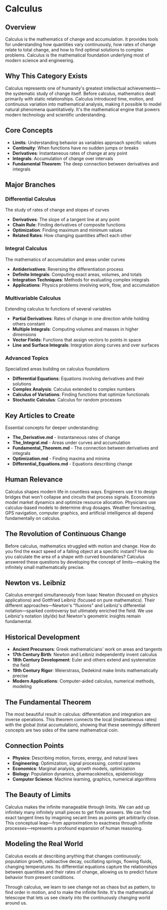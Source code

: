 # Calculus

## Overview
Calculus is the mathematics of change and accumulation. It provides tools for understanding how quantities vary continuously, how rates of change relate to total change, and how to find optimal solutions to complex problems. Calculus is the mathematical foundation underlying most of modern science and engineering.

## Why This Category Exists
Calculus represents one of humanity's greatest intellectual achievements—the systematic study of change itself. Before calculus, mathematics dealt primarily with static relationships. Calculus introduced time, motion, and continuous variation into mathematical analysis, making it possible to model natural phenomena quantitatively. It's the mathematical engine that powers modern technology and scientific understanding.

## Core Concepts
- **Limits**: Understanding behavior as variables approach specific values
- **Continuity**: When functions have no sudden jumps or breaks
- **Derivatives**: Instantaneous rates of change at any point
- **Integrals**: Accumulation of change over intervals
- **Fundamental Theorem**: The deep connection between derivatives and integrals

## Major Branches

### Differential Calculus
The study of rates of change and slopes of curves
- **Derivatives**: The slope of a tangent line at any point
- **Chain Rule**: Finding derivatives of composite functions
- **Optimization**: Finding maximum and minimum values
- **Related Rates**: How changing quantities affect each other

### Integral Calculus
The mathematics of accumulation and areas under curves
- **Antiderivatives**: Reversing the differentiation process
- **Definite Integrals**: Computing exact areas, volumes, and totals
- **Integration Techniques**: Methods for evaluating complex integrals
- **Applications**: Physics problems involving work, flow, and accumulation

### Multivariable Calculus
Extending calculus to functions of several variables
- **Partial Derivatives**: Rates of change in one direction while holding others constant
- **Multiple Integrals**: Computing volumes and masses in higher dimensions
- **Vector Fields**: Functions that assign vectors to points in space
- **Line and Surface Integrals**: Integration along curves and over surfaces

### Advanced Topics
Specialized areas building on calculus foundations
- **Differential Equations**: Equations involving derivatives and their solutions
- **Complex Analysis**: Calculus extended to complex numbers
- **Calculus of Variations**: Finding functions that optimize functionals
- **Stochastic Calculus**: Calculus for random processes

## Key Articles to Create
Essential concepts for deeper understanding:
- **The_Derivative.md** - Instantaneous rates of change
- **The_Integral.md** - Areas under curves and accumulation
- **Fundamental_Theorem.md** - The connection between derivatives and integrals
- **Optimization.md** - Finding maxima and minima
- **Differential_Equations.md** - Equations describing change

## Human Relevance
Calculus shapes modern life in countless ways. Engineers use it to design bridges that won't collapse and circuits that process signals. Economists model market dynamics and optimize resource allocation. Physicians use calculus-based models to determine drug dosages. Weather forecasting, GPS navigation, computer graphics, and artificial intelligence all depend fundamentally on calculus.

## The Revolution of Continuous Change
Before calculus, mathematics struggled with motion and change. How do you find the exact speed of a falling object at a specific instant? How do you calculate the area of a shape with curved boundaries? Calculus answered these questions by developing the concept of limits—making the infinitely small mathematically precise.

## Newton vs. Leibniz
Calculus emerged simultaneously from Isaac Newton (focused on physics applications) and Gottfried Leibniz (focused on pure mathematics). Their different approaches—Newton's "fluxions" and Leibniz's differential notation—sparked controversy but ultimately enriched the field. We use Leibniz's notation (dy/dx) but Newton's geometric insights remain fundamental.

## Historical Development
- **Ancient Precursors**: Greek mathematicians' work on areas and tangents
- **17th Century Birth**: Newton and Leibniz independently invent calculus
- **18th Century Development**: Euler and others extend and systematize the field
- **19th Century Rigor**: Weierstrass, Dedekind make limits mathematically precise
- **Modern Applications**: Computer-aided calculus, numerical methods, modeling

## The Fundamental Theorem
The most beautiful result in calculus: differentiation and integration are inverse operations. This theorem connects the local (instantaneous rates) with the global (total accumulation), showing that these seemingly different concepts are two sides of the same mathematical coin.

## Connection Points
- **Physics**: Describing motion, forces, energy, and natural laws
- **Engineering**: Optimization, signal processing, control systems
- **Economics**: Marginal analysis, growth models, optimization
- **Biology**: Population dynamics, pharmacokinetics, epidemiology
- **Computer Science**: Machine learning, graphics, numerical algorithms

## The Beauty of Limits
Calculus makes the infinite manageable through limits. We can add up infinitely many infinitely small pieces to get finite answers. We can find exact tangent lines by imagining secant lines as points get arbitrarily close. This conceptual leap—from approximation to exactness through infinite processes—represents a profound expansion of human reasoning.

## Modeling the Real World
Calculus excels at describing anything that changes continuously: population growth, radioactive decay, oscillating springs, flowing fluids, changing temperatures. Its differential equations capture the relationships between quantities and their rates of change, allowing us to predict future behavior from present conditions.

Through calculus, we learn to see change not as chaos but as pattern, to find order in motion, and to make the infinite finite. It's the mathematical telescope that lets us see clearly into the continuously changing world around us.

